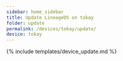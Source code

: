 ```yaml
---
sidebar: home_sidebar
title: Update LineageOS on tokay
folder: update
permalink: /devices/tokay/update/
device: tokay
---
```

{% include templates/device_update.md %}
